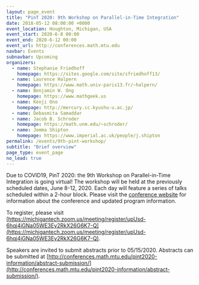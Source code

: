 ```yaml
---
layout: page_event
title: "PinT 2020: 9th Workshop on Parallel-in-Time Integration"
date: 2018-05-12 08:00:00 +0000
event_location: Houghton, Michigan, USA
event_start: 2020-6-8 00:00
event_end: 2020-6-12 00:00
event_url: http://conferences.math.mtu.edu
navbar: Events
subnavbar: Upcoming
organizers:
  - name: Stephanie Friedhoff
    homepage: https://sites.google.com/site/sfriedhoff13/
  - name: Laurence Halpern
    homepage: https://www.math.univ-paris13.fr/~halpern/
  - name: Benjamin W. Ong
    homepage: https://www.mathgeek.us
  - name: Kenji Ono
    homepage: http://mercury.cc.kyushu-u.ac.jp/
  - name: Debasmita Samaddar   
  - name: Jacob B. Schroder
    homepage: https://math.unm.edu/~schroder/
  - name: Jemma Shipton
    homepage: https://www.imperial.ac.uk/people/j.shipton
permalink: /events/9th-pint-workshop/
subtitle: "Brief overview"
page_type: event_page
no_lead: true
---
```


Due to COVID19, PinT 2020: the 9th Workshop on Parallel-in-Time
Integration is going virtual! The workshop will be held at the
previously scheduled dates, June 8-12, 2020. Each day will feature a
series of talks scheduled within a 2-hour block. Please visit
the [conference website](http://conferences.math.mtu.edu)
for information about the conference and updated program information.

To register, please visit [https://michigantech.zoom.us/meeting/register/upUsd-6hqj4iGNa05WE3Ey2RkX26G6K7-Q](https://michigantech.zoom.us/meeting/register/upUsd-6hqj4iGNa05WE3Ey2RkX26G6K7-Q).

Speakers are invited to submit abstracts prior to 05/15/2020.
Abstracts can be submitted at [http://conferences.math.mtu.edu/pint2020-information/abstract-submission/](http://conferences.math.mtu.edu/pint2020-information/abstract-submission/).

